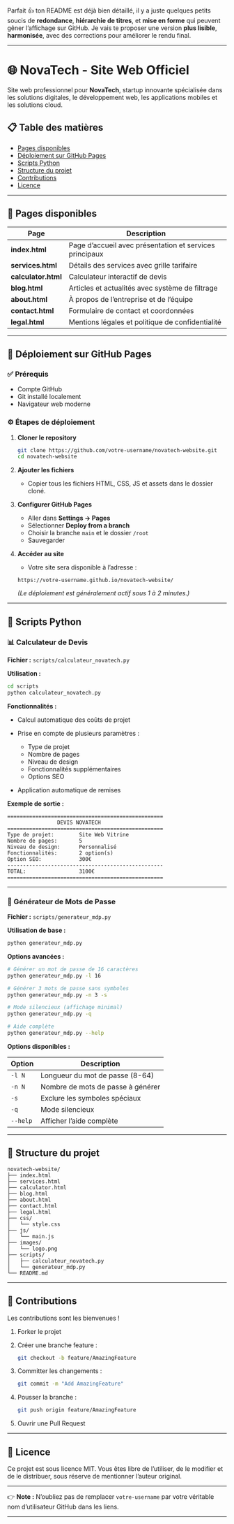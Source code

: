 Parfait 👍 ton README est déjà bien détaillé, il y a juste quelques petits soucis de **redondance**, **hiérarchie de titres**, et **mise en forme** qui peuvent gêner l’affichage sur GitHub.
Je vais te proposer une version **plus lisible**, **harmonisée**, avec des corrections pour améliorer le rendu final.

---

# 🌐 NovaTech - Site Web Officiel

Site web professionnel pour **NovaTech**, startup innovante spécialisée dans les solutions digitales, le développement web, les applications mobiles et les solutions cloud.

## 📋 Table des matières

* [Pages disponibles](#-pages-disponibles)
* [Déploiement sur GitHub Pages](#-déploiement-sur-github-pages)
* [Scripts Python](#-scripts-python)
* [Structure du projet](#-structure-du-projet)
* [Contributions](#-contributions)
* [Licence](#-licence)

---

## 📄 Pages disponibles

| Page                | Description                                             |
| ------------------- | ------------------------------------------------------- |
| **index.html**      | Page d’accueil avec présentation et services principaux |
| **services.html**   | Détails des services avec grille tarifaire              |
| **calculator.html** | Calculateur interactif de devis                         |
| **blog.html**       | Articles et actualités avec système de filtrage         |
| **about.html**      | À propos de l’entreprise et de l’équipe                 |
| **contact.html**    | Formulaire de contact et coordonnées                    |
| **legal.html**      | Mentions légales et politique de confidentialité        |

---

## 🚀 Déploiement sur GitHub Pages

### ✅ Prérequis

* Compte GitHub
* Git installé localement
* Navigateur web moderne

### ⚙️ Étapes de déploiement

1. **Cloner le repository**

   ```bash
   git clone https://github.com/votre-username/novatech-website.git
   cd novatech-website
   ```

2. **Ajouter les fichiers**

   * Copier tous les fichiers HTML, CSS, JS et assets dans le dossier cloné.

3. **Configurer GitHub Pages**

   * Aller dans **Settings → Pages**
   * Sélectionner **Deploy from a branch**
   * Choisir la branche `main` et le dossier `/root`
   * Sauvegarder

4. **Accéder au site**

   * Votre site sera disponible à l’adresse :

   ```
   https://votre-username.github.io/novatech-website/
   ```

   *(Le déploiement est généralement actif sous 1 à 2 minutes.)*

---

## 🐍 Scripts Python

### 📊 Calculateur de Devis

**Fichier :** `scripts/calculateur_novatech.py`

**Utilisation :**

```bash
cd scripts
python calculateur_novatech.py
```

**Fonctionnalités :**

* Calcul automatique des coûts de projet
* Prise en compte de plusieurs paramètres :

  * Type de projet
  * Nombre de pages
  * Niveau de design
  * Fonctionnalités supplémentaires
  * Options SEO
* Application automatique de remises

**Exemple de sortie :**

```
==================================================
                DEVIS NOVATECH                
==================================================
Type de projet:        Site Web Vitrine
Nombre de pages:       5
Niveau de design:      Personnalisé
Fonctionnalités:       2 option(s)
Option SEO:            300€
--------------------------------------------------
TOTAL:                 3100€
==================================================
```

---

### 🔐 Générateur de Mots de Passe

**Fichier :** `scripts/generateur_mdp.py`

**Utilisation de base :**

```bash
python generateur_mdp.py
```

**Options avancées :**

```bash
# Générer un mot de passe de 16 caractères
python generateur_mdp.py -l 16

# Générer 3 mots de passe sans symboles
python generateur_mdp.py -n 3 -s

# Mode silencieux (affichage minimal)
python generateur_mdp.py -q

# Aide complète
python generateur_mdp.py --help
```

**Options disponibles :**

| Option   | Description                       |
| -------- | --------------------------------- |
| `-l N`   | Longueur du mot de passe (8-64)   |
| `-n N`   | Nombre de mots de passe à générer |
| `-s`     | Exclure les symboles spéciaux     |
| `-q`     | Mode silencieux                   |
| `--help` | Afficher l’aide complète          |

---

## 📁 Structure du projet

```
novatech-website/
├── index.html
├── services.html
├── calculator.html
├── blog.html
├── about.html
├── contact.html
├── legal.html
├── css/
│   └── style.css
├── js/
│   └── main.js
├── images/
│   └── logo.png
├── scripts/
│   ├── calculateur_novatech.py
│   └── generateur_mdp.py
└── README.md
```

---

## 🤝 Contributions

Les contributions sont les bienvenues !

1. Forker le projet
2. Créer une branche feature :

   ```bash
   git checkout -b feature/AmazingFeature
   ```
3. Committer les changements :

   ```bash
   git commit -m "Add AmazingFeature"
   ```
4. Pousser la branche :

   ```bash
   git push origin feature/AmazingFeature
   ```
5. Ouvrir une Pull Request

---

## 📜 Licence

Ce projet est sous licence MIT. Vous êtes libre de l’utiliser, de le modifier et de le distribuer, sous réserve de mentionner l’auteur original.

---

👉 **Note :** N’oubliez pas de remplacer `votre-username` par votre véritable nom d’utilisateur GitHub dans les liens.

---
